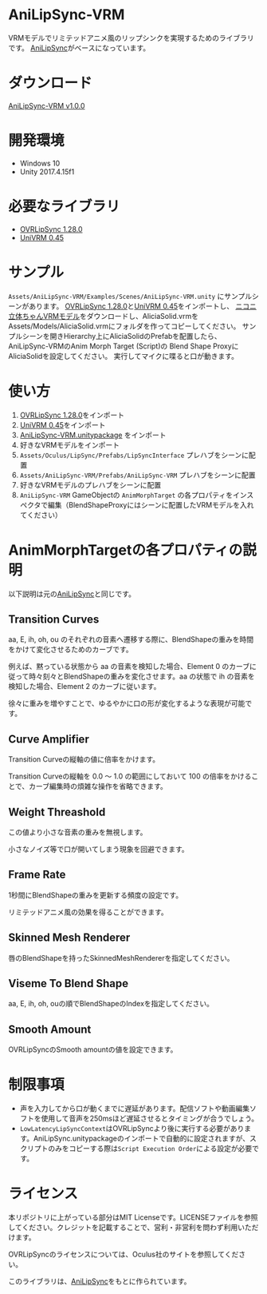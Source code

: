 # AniLipSync-VRM
VRMモデルでリミテッドアニメ風のリップシンクを実現するためのライブラリです。
[AniLipSync](https://github.com/XVI/AniLipSync)がベースになっています。

# ダウンロード
[AniLipSync-VRM v1.0.0](https://github.com/sh-akira/AniLipSync-VRM/releases/download/v1.0.0/AniLipSync-VRM.unitypackage)

# 開発環境
- Windows 10
- Unity 2017.4.15f1

# 必要なライブラリ
- [OVRLipSync 1.28.0](https://developer.oculus.com/downloads/package/oculus-lipsync-unity/1.28.0/)
- [UniVRM 0.45](https://github.com/dwango/UniVRM/releases)

# サンプル
`Assets/AniLipSync-VRM/Examples/Scenes/AniLipSync-VRM.unity` にサンプルシーンがあります。
[OVRLipSync 1.28.0](https://developer.oculus.com/downloads/package/oculus-lipsync-unity/1.28.0/)と[UniVRM 0.45](https://github.com/dwango/UniVRM/releases)をインポートし、
[ニコニ立体ちゃんVRMモデル](https://3d.nicovideo.jp/works/td32797)をダウンロードし、AliciaSolid.vrmを
Assets/Models/AliciaSolid.vrmにフォルダを作ってコピーしてください。
サンプルシーンを開きHierarchy上にAliciaSolidのPrefabを配置したら、AniLipSync-VRMのAnim Morph Target (Script)の
Blend Shape ProxyにAliciaSolidを設定してください。
実行してマイクに喋ると口が動きます。

# 使い方
1. [OVRLipSync 1.28.0](https://developer.oculus.com/downloads/package/oculus-lipsync-unity/1.28.0/)をインポート
2. [UniVRM 0.45](https://github.com/dwango/UniVRM/releases)をインポート
3. [AniLipSync-VRM.unitypackage](https://github.com/sh-akira/AniLipSync-VRM/releases) をインポート
4. 好きなVRMモデルをインポート
5. `Assets/Oculus/LipSync/Prefabs/LipSyncInterface` プレハブをシーンに配置
6. `Assets/AniLipSync-VRM/Prefabs/AniLipSync-VRM` プレハブをシーンに配置
7. 好きなVRMモデルのプレハブをシーンに配置
5. `AniLipSync-VRM` GameObjectの `AnimMorphTarget` の各プロパティをインスペクタで編集（BlendShapeProxyにはシーンに配置したVRMモデルを入れてください）

# AnimMorphTargetの各プロパティの説明
以下説明は元の[AniLipSync](https://github.com/XVI/AniLipSync)と同じです。
## Transition Curves
aa, E, ih, oh, ou のそれぞれの音素へ遷移する際に、BlendShapeの重みを時間をかけて変化させるためのカーブです。

例えば、黙っている状態から aa の音素を検知した場合、Element 0 のカーブに従って時々刻々とBlendShapeの重みを変化させます。aa の状態で ih の音素を検知した場合、Element 2 のカーブに従います。

徐々に重みを増やすことで、ゆるやかに口の形が変化するような表現が可能です。

## Curve Amplifier
Transition Curveの縦軸の値に倍率をかけます。

Transition Curveの縦軸を 0.0 ～ 1.0 の範囲にしておいて 100 の倍率をかけることで、カーブ編集時の煩雑な操作を省略できます。

## Weight Threashold
この値より小さな音素の重みを無視します。

小さなノイズ等で口が開いてしまう現象を回避できます。

## Frame Rate
1秒間にBlendShapeの重みを更新する頻度の設定です。

リミテッドアニメ風の効果を得ることができます。

## Skinned Mesh Renderer
唇のBlendShapeを持ったSkinnedMeshRendererを指定してください。

## Viseme To Blend Shape
aa, E, ih, oh, ouの順でBlendShapeのIndexを指定してください。

## Smooth Amount
OVRLipSyncのSmooth amountの値を設定できます。

# 制限事項
- 声を入力してから口が動くまでに遅延があります。配信ソフトや動画編集ソフトを使用して音声を250msほど遅延させるとタイミングが合うでしょう。
- `LowLatencyLipSyncContext`はOVRLipSyncより後に実行する必要があります。AniLipSync.unitypackageのインポートで自動的に設定されますが、スクリプトのみをコピーする際は`Script Execution Order`による設定が必要です。

# ライセンス
本リポジトリに上がっている部分はMIT Licenseです。LICENSEファイルを参照してください。クレジットを記載することで、営利・非営利を問わず利用いただけます。

OVRLipSyncのライセンスについては、Oculus社のサイトを参照してください。

このライブラリは、[AniLipSync](https://github.com/XVI/AniLipSync/blob/master/LICENSE)をもとに作られています。